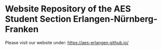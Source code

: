 # Website Repository of the AES Student Section Erlangen-Nürnberg-Franken

Please visit our website under: https://aes-erlangen.github.io/
